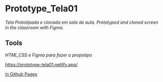 # Prototype_Tela01
_Tela Prototipada e clonada em sala de aula. Prototyped and cloned screen in the classroom with Figma._

## Tools
_HTML,CSS e Figma para fazer o propotipo_

<https://prototype-tela01.netlify.app/>

[in Github Pages](https://on0v41s.github.io/Prototype_Tela01/)
